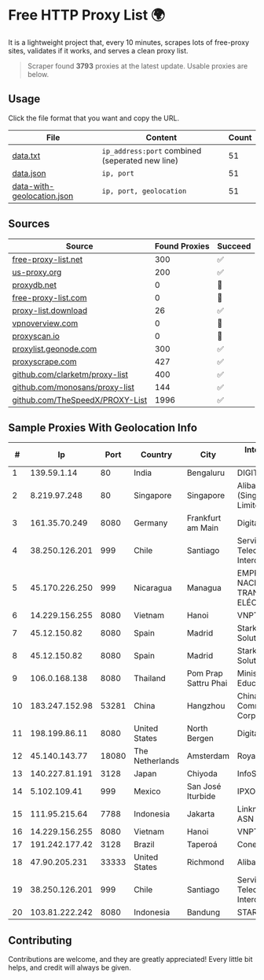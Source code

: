 
# Free HTTP Proxy List 🌍

It is a lightweight project that, every 10 minutes, scrapes lots of free-proxy sites, validates if it works, and serves a clean proxy list.


> Scraper found **3793** proxies at the latest update. Usable proxies are below.

## Usage

Click the file format that you want and copy the URL.


|File|Content|Count|
|----|-------|-----|
|[data.txt](https://raw.githubusercontent.com/themiralay/Proxy-List-World/master/data.txt)|`ip_address:port` combined (seperated new line)|51|
|[data.json](https://raw.githubusercontent.com/themiralay/Proxy-List-World/master/data.json)|`ip, port`|51|
|[data-with-geolocation.json](https://raw.githubusercontent.com/themiralay/Proxy-List-World/master/data-with-geolocation.json)|`ip, port, geolocation`|51|

## Sources

|Source|Found Proxies|Succeed|
|------|-------------|-------|
|[free-proxy-list.net](https://free-proxy-list.net)|300|✅|
|[us-proxy.org](https://www.us-proxy.org)|200|✅|
|[proxydb.net](http://proxydb.net)|0|🚫|
|[free-proxy-list.com](https://free-proxy-list.com/?page=&port=&type%5B%5D=http&type%5B%5D=https&up_time=0&search=Search)|0|🚫|
|[proxy-list.download](https://www.proxy-list.download/HTTP)|26|✅|
|[vpnoverview.com](https://vpnoverview.com/privacy/anonymous-browsing/free-proxy-servers)|0|🚫|
|[proxyscan.io](https://www.proxyscan.io)|0|🚫|
|[proxylist.geonode.com](https://proxylist.geonode.com/api/proxy-list?limit=300&page=1&sort_by=lastChecked&sort_type=desc&protocols=http,https)|300|✅|
|[proxyscrape.com](https://api.proxyscrape.com/v2/?request=displayproxies&protocol=http&timeout=10000&country=all&ssl=all&anonymity=all)|427|✅|
|[github.com/clarketm/proxy-list](https://raw.githubusercontent.com/clarketm/proxy-list/master/proxy-list-raw.txt)|400|✅|
|[github.com/monosans/proxy-list](https://raw.githubusercontent.com/monosans/proxy-list/main/proxies/http.txt)|144|✅|
|[github.com/TheSpeedX/PROXY-List](https://raw.githubusercontent.com/TheSpeedX/PROXY-List/master/http.txt)|1996|✅|


## Sample Proxies With Geolocation Info

|#|Ip|Port|Country|City|Internet Service Provider|
|-|--|----|-------|----|-------------------------|
|1|139.59.1.14|80|India|Bengaluru|DIGITALOCEAN|
|2|8.219.97.248|80|Singapore|Singapore|Alibaba Cloud (Singapore) Private Limited|
|3|161.35.70.249|8080|Germany|Frankfurt am Main|DigitalOcean, LLC|
|4|38.250.126.201|999|Chile|Santiago|Servicios De Telecomunicaciones Intercable Ltda.|
|5|45.170.226.250|999|Nicaragua|Managua|EMPRESA NACIONAL DE TRANSMISIÓN ELÉCTRICA|
|6|14.229.156.255|8080|Vietnam|Hanoi|VNPT|
|7|45.12.150.82|8080|Spain|Madrid|Stark Industries Solutions LTD|
|8|45.12.150.82|8080|Spain|Madrid|Stark Industries Solutions LTD|
|9|106.0.168.138|8080|Thailand|Pom Prap Sattru Phai|Ministry of Education - EMISC|
|10|183.247.152.98|53281|China|Hangzhou|China Mobile Communications Corporation|
|11|198.199.86.11|8080|United States|North Bergen|DigitalOcean, LLC|
|12|45.140.143.77|18080|The Netherlands|Amsterdam|RoyaleHosting BV|
|13|140.227.81.191|3128|Japan|Chiyoda|InfoSphere|
|14|5.102.109.41|999|Mexico|San José Iturbide|IPXO|
|15|111.95.215.64|7788|Indonesia|Jakarta|Linknet-Fastnet ASN|
|16|14.229.156.255|8080|Vietnam|Hanoi|VNPT|
|17|191.242.177.42|3128|Brazil|Taperoá|Conect Telecom|
|18|47.90.205.231|33333|United States|Richmond|Alibaba.com LLC|
|19|38.250.126.201|999|Chile|Santiago|Servicios De Telecomunicaciones Intercable Ltda.|
|20|103.81.222.242|8080|Indonesia|Bandung|STARNET|



## Contributing

Contributions are welcome, and they are greatly appreciated! Every
little bit helps, and credit will always be given.

